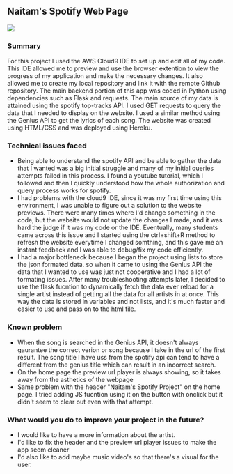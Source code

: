 <!DOCTYPE html>
<html>
    <body>
        <h2>Naitam's Spotify Web Page</h2>
        <img src="https://storage.googleapis.com/pr-newsroom-wp/1/2020/03/Header.png"/>
    </body>
</html>

### Summary
For this project I used the AWS Cloud9 IDE to set up and edit all of my code. This IDE allowed me to preview and use the browser extention to view the progress of my application and make the necessary changes. It also allowed me to create my local repository and link it with the remote Github repository. The main backend portion of this app was coded in Python using dependencies such as Flask and requests. The main source of my data is attained using the spotify top-tracks API. I used GET requests to query the data that I needed to display on the website. I used a similar method using the Genius API to get the lyrics of each song. The website was created using HTML/CSS and was deployed using Heroku.

### Technical issues faced
+ Being able to understand the spotify API and be able to gather the data that I wanted was a big initial struggle and many of my initial queries attempts failed in this process. I found a youtube tutorial, which I followed and then I quickly understood how the whole authorization and query process works for spotify.
+ I had problems with the cloud9 IDE, since it was my first time using this environment, I was unable to figure out a solution to the website previews. There were many times where I'd change something in the code, but the website would not update the changes I made, and it was hard the judge if it was my code or the IDE. Eventually, many students came across this issue and I started using the ctrl+shift+R method to refresh the website everytime I changed somthing, and this gave me an instant feedback and I was able to debug/fix my code efficiently.
+ I had a major bottleneck because I began the project using lists to store the json formated data. so when it came to using the Genius API the data that I wanted to use was just not cooperative and I had a lot of formating issues. After many troubleshooting attempts later, I decided to use the flask fucntion to dynamically fetch the data ever reload for a single artist instead of getting all the data for all artists in at once. This way the data is stored in variables and not lists, and it's much faster and easier to use and pass on to the html file.

### Known problem
+ When the song is searched in the Genius API, it doesn't always gaurantee the correct verion or song because I take in the url of the first result. The song title I have uss from the spotify api can tend to have a different from the genius title which can result in an incorrect search.
+ On the home page the preview url player is always showing, so it takes away from the asthetics of the webpage
+ Same problem with the header "Naitam's Spotify Project" on the home page. I tried adding JS fucntion using it on the button with onclick but it didn't seem to clear out even with that attempt.

### What would you do to improve your project in the future? 
+ I would like to have a more information about the artist.
+ I'd like to fix the header and the preview url player issues to make the app seem cleaner
+ I'd also like to add maybe music video's so that there's a visual for the user.